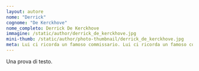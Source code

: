 ```yaml
---
layout: autore
nome: "Derrick"
cognome: "De Kerckhove"
nome_completo: Derrick De Kerckhove
immagine: /static/author/derrick_de_kerckhove.jpg
mini-thumb: /static/author/photo-thumbnail/derrick_de_kerckhove.jpg
meta: Lui ci ricorda un famoso commissario. Lui ci ricorda un famoso commissario. Lui ci ricorda un famoso commissario. Lui ci ricorda uamoso commissario
---
```


Una prova di testo.